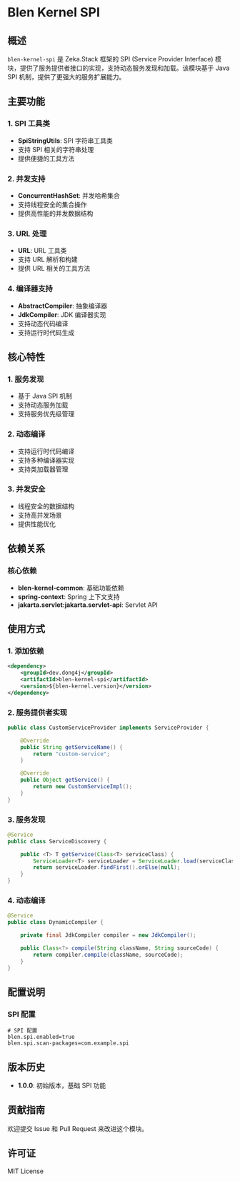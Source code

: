 # Blen Kernel SPI

## 概述

`blen-kernel-spi` 是 Zeka.Stack 框架的 SPI (Service Provider Interface) 模块，提供了服务提供者接口的实现，支持动态服务发现和加载。该模块基于
Java SPI 机制，提供了更强大的服务扩展能力。

## 主要功能

### 1. SPI 工具类

- **SpiStringUtils**: SPI 字符串工具类
- 支持 SPI 相关的字符串处理
- 提供便捷的工具方法

### 2. 并发支持

- **ConcurrentHashSet**: 并发哈希集合
- 支持线程安全的集合操作
- 提供高性能的并发数据结构

### 3. URL 处理

- **URL**: URL 工具类
- 支持 URL 解析和构建
- 提供 URL 相关的工具方法

### 4. 编译器支持

- **AbstractCompiler**: 抽象编译器
- **JdkCompiler**: JDK 编译器实现
- 支持动态代码编译
- 支持运行时代码生成

## 核心特性

### 1. 服务发现

- 基于 Java SPI 机制
- 支持动态服务加载
- 支持服务优先级管理

### 2. 动态编译

- 支持运行时代码编译
- 支持多种编译器实现
- 支持类加载器管理

### 3. 并发安全

- 线程安全的数据结构
- 支持高并发场景
- 提供性能优化

## 依赖关系

### 核心依赖

- **blen-kernel-common**: 基础功能依赖
- **spring-context**: Spring 上下文支持
- **jakarta.servlet:jakarta.servlet-api**: Servlet API

## 使用方式

### 1. 添加依赖

```xml
<dependency>
    <groupId>dev.dong4j</groupId>
    <artifactId>blen-kernel-spi</artifactId>
    <version>${blen-kernel.version}</version>
</dependency>
```

### 2. 服务提供者实现

```java
public class CustomServiceProvider implements ServiceProvider {

    @Override
    public String getServiceName() {
        return "custom-service";
    }

    @Override
    public Object getService() {
        return new CustomServiceImpl();
    }
}
```

### 3. 服务发现

```java
@Service
public class ServiceDiscovery {

    public <T> T getService(Class<T> serviceClass) {
        ServiceLoader<T> serviceLoader = ServiceLoader.load(serviceClass);
        return serviceLoader.findFirst().orElse(null);
    }
}
```

### 4. 动态编译

```java
@Service
public class DynamicCompiler {

    private final JdkCompiler compiler = new JdkCompiler();

    public Class<?> compile(String className, String sourceCode) {
        return compiler.compile(className, sourceCode);
    }
}
```

## 配置说明

### SPI 配置

```properties
# SPI 配置
blen.spi.enabled=true
blen.spi.scan-packages=com.example.spi
```

## 版本历史

- **1.0.0**: 初始版本，基础 SPI 功能

## 贡献指南

欢迎提交 Issue 和 Pull Request 来改进这个模块。

## 许可证

MIT License
